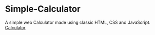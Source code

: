 # Simple-Calculator
A simple web Calculator made using classic HTML, CSS and JavaScript.
<br>
<a href="https://arindal1.github.io/Simple-Calculator/" target="_blank">Calculator</a>
